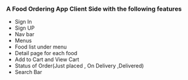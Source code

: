 ### A Food Ordering App Client Side with the following features
* Sign In
* Sign UP
* Nav bar
* Menus
* Food list under menu
* Detail page for each food
* Add to Cart and View Cart
* Status of Order(Just placed , On Delivery ,Delivered)
* Search Bar
